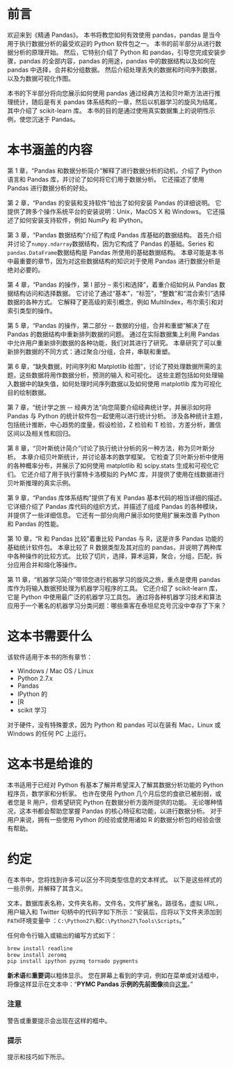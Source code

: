 # 前言

欢迎来到《精通 Pandas》。 本书将教您如何有效使用 pandas，pandas 是当今用于执行数据分析的最受欢迎的 Python 软件包之一。 本书的前半部分从进行数据分析的原理开始。 然后，它特别介绍了 Python 和 pandas，引导您完成安装步骤，pandas 的全部内容，pandas 的用途，pandas 中的数据结构以及如何在 pandas 中选择，合并和分组数据。 然后介绍处理丢失的数据和时间序列数据，以及为数据可视化作图。

本书的下半部分将向您展示如何使用 pandas 通过经典方法和贝叶斯方法进行推理统计，随后是有关 pandas 体系结构的一章，然后以机器学习的旋风为结尾，其中介绍了 scikit-learn 库。 本书的目的是通过使用真实数据集上的说明性示例，使您沉迷于 Pandas。

# 本书涵盖的内容

第 1 章，“Pandas 和数据分析简介”解释了进行数据分析的动机，介绍了 Python 语言和 Pandas 库，并讨论了如何将它们用于数据分析。 它还描述了使用 Pandas 进行数据分析的好处。

第 2 章，“Pandas 的安装和支持软件”给出了如何安装 Pandas 的详细说明。 它提供了跨多个操作系统平台的安装说明：Unix，MacOS X 和 Windows。 它还描述了如何安装支持软件，例如 NumPy 和 IPython。

第 3 章，“Pandas 数据结构”介绍了构成 Pandas 库基础的数据结构。 首先介绍并讨论了`numpy.ndarray`数据结构，因为它构成了 Pandas 的基础。Series 和`pandas.DataFrame`数据结构是 Pandas 所使用的基础数据结构。 本章可能是本书中最重要的章节，因为对这些数据结构的知识对于使用 Pandas 进行数据分析是绝对必要的。

第 4 章，“Pandas 的操作，第 I 部分 – 索引和选择”，着重介绍如何从 Pandas 数据结构访问和选择数据。 它讨论了通过“基本”，“标签”，“整数”和“混合索引”选择数据的各种方式。 它解释了更高级的索引概念，例如 MultiIndex，布尔索引和对索引类型的操作。

第 5 章，“Pandas 的操作，第二部分 -- 数据的分组，合并和重塑”解决了在 Pandas 的数据结构中重新排列数据的问题。 通过在实际数据集上利用 Pandas 中允许用户重新排列数据的各种功能，我们对其进行了研究。 本章研究了可以重新排列数据的不同方式：通过聚合/分组，合并，串联和重塑。

第 6 章，“缺失数据，时间序列和 Matplotlib 绘图”，讨论了预处理数据所需的主题，这些数据将用作数据分析，预测的输入 和可视化。 这些主题包括如何处理输入数据中的缺失值，如何处理时间序列数据以及如何使用 matplotlib 库为可视化目的绘制数据。

第 7 章，“统计学之旅 -- 经典方法”向您简要介绍经典统计学，并展示如何将 Pandas 与 Python 的统计软件包一起使用以进行统计分析。 涉及各种统计主题，包括统计推断，中心趋势的度量，假设检验，Z 检验和 T 检验，方差分析，置信区间以及相关性和回归。

第 8 章，“贝叶斯统计简介”讨论了执行统计分析的另一种方法，称为贝叶斯分析。 本章介绍贝叶斯统计，并讨论基本的数学框架。 它检查了贝叶斯分析中使用的各种概率分布，并展示了如何使用 matplotlib 和 scipy.stats 生成和可视化它们。 它还介绍了用于执行蒙特卡洛模拟的 PyMC 库，并提供了使用在线数据进行贝叶斯推理的真实示例。

第 9 章，“Pandas 库体系结构”提供了有关 Pandas 基本代码的相当详细的描述。 它详细介绍了 Pandas 库代码的组织方式，并描述了组成 Pandas 的各种模块，并提供了一些详细信息。 它还有一部分向用户展示如何使用扩展来改善 Python 和 Pandas 的性能。

第 10 章，“R 和 Pandas 比较”着重比较 Pandas 与 R，这是许多 Pandas 功能的基础统计软件包。 本章比较了 R 数据类型及其对应的 pandas，并说明了两种库中各种操作的比较方式。 比较了切片，选择，算术运算，聚合，分组，匹配，拆分应用合并和熔化等操作。

第 11 章，“机器学习简介”带领您进行机器学习的旋风之旅，重点是使用 pandas 库作为将输入数据预处理为机器学习程序的工具。 它还介绍了 scikit-learn 库，它是 Python 中使用最广泛的机器学习工具包。 通过将各种机器学习技术和算法应用于一个著名的机器学习分类问题：哪些乘客在泰坦尼克号沉没中幸存了下来？

# 这本书需要什么

该软件适用于本书的所有章节：

*   Windows / Mac OS / Linux
*   Python 2.7.x
*   Pandas
*   IPython 的
*   [R
*   scikit 学习

对于硬件，没有特殊要求，因为 Python 和 pandas 可以在装有 Mac，Linux 或 Windows 的任何 PC 上运行。

# 这本书是给谁的

本书适用于已经对 Python 有基本了解并希望深入了解其数据分析功能的 Python 程序员，数学家和分析家。 也许在使用 Python 几个月后您的食欲已被削弱，或者您是 R 用户，但希望研究 Python 在数据分析方面所提供的功能。 无论哪种情况，这本书都会帮助您掌握 Pandas 的核心特征和功能，以进行数据分析。 对于用户来说，拥有一些使用 Python 的经验或使用诸如 R 的数据分析包的经验会很有帮助。

# 约定

在本书中，您将找到许多可以区分不同类型信息的文本样式。 以下是这些样式的一些示例，并解释了其含义。

文本，数据库表名称，文件夹名称，文件名，文件扩展名，路径名，虚拟 URL，用户输入和 Twitter 句柄中的代码字如下所示：“安装后，应将以下文件夹添加到`PATH`环境变量中 ：`C:\Python27\`和`C:\Python27\Tools\Scripts`。”

任何命令行输入或输出的编写方式如下：

```py
brew install readline
brew install zeromq
pip install ipython pyzmq tornado pygments

```

**新术语**和**重要词**以粗体显示。 您在屏幕上看到的字词，例如在菜单或对话框中，将像这样显示在文本中：“**PYMC Pandas 示例的先前图像**摘自[这里](http://healthyalgorithms.files.wordpress.com/2012/01/pymc-pandas-example.png)。”

### 注意

警告或重要提示会出现在这样的框中。

### 提示

提示和技巧如下所示。
